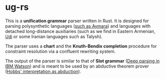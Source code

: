 # ug-rs
This is a **unification grammar** parser written in Rust.
It is designed for parsing polysynthetic languages ([such as Aymara](https://aclanthology.org/W13-3712.pdf))
and languages with detached long-distance auxiliaries (such as we find in Eastern Armenian, [Udi](https://www.amazon.com/Endoclitics-Origins-Morphosyntax-Alice-Harris/dp/0199246335) or some Iranian languages such as Talysh).

The parser uses a **chart** and the **Knuth-Bendix completion** procedure for constraint resolution via a confluent rewriting system.

The output of the parser is similar to that of **Slot grammar** ([Deep parsing in IBM Watson](https://dl.acm.org/doi/10.1147/JRD.2012.2185409)) and is meant to be used by an abductive theorem prover ([Hobbs' interpretation as abduction](https://aclanthology.org/C12-1079/)).
